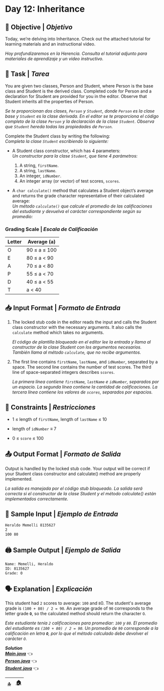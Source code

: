 # **Day 12: Inheritance**

## 🏁 **Objective | *Objetivo***

Today, we’re delving into Inheritance. Check out the attached tutorial for learning materials and an instructional video.

*Hoy profundizaremos en la Herencia. Consulta el tutorial adjunto para materiales de aprendizaje y un video instructivo.*

## 📃 **Task | *Tarea***

You are given two classes, Person and Student, where Person is the base class and Student is the derived class. Completed code for Person and a declaration for Student are provided for you in the editor. Observe that Student inherits all the properties of Person.

*Se te proporcionan dos clases, `Person` y `Student`, donde `Person` es la clase base y `Student` es la clase derivada. En el editor se te proporciona el código completo de la clase `Person` y la declaración de la clase `Student`. Observa que `Student` hereda todas las propiedades de `Person`.*

Complete the Student class by writing the following:  
*Completa la clase `Student` escribiendo lo siguiente:*

* A Student class constructor, which has 4 parameters:  
*Un constructor para la clase `Student`, que tiene 4 parámetros:*

  1. A string, `firstName`.
  2. A string, `lastName`.
  3. An integer, `idNumber`.
  4. An integer array (or vector) of test scores, `scores`.

* A `char calculate()` method that calculates a Student object’s average and returns the grade character representative of their calculated average:  
*Un método `calculate()` que calcule el promedio de las calificaciones del estudiante y devuelva el carácter correspondiente según su promedio:*

### **Grading Scale | *Escala de Calificación***

| Letter | Average (a)  |
| ------ | ------------ |
| O      | 90 ≤ a ≤ 100 |
| E      | 80 ≤ a < 90  |
| A      | 70 ≤ a < 80  |
| P      | 55 ≤ a < 70  |
| D      | 40 ≤ a < 55  |
| T      | a < 40       |

## 📥 **Input Format | *Formato de Entrada***

1. The locked stub code in the editor reads the input and calls the Student class constructor with the necessary arguments. It also calls the `calculate` method which takes no arguments.

    *El código de plantilla bloqueado en el editor lee la entrada y llama al constructor de la clase Student con los argumentos necesarios. También llama al método `calculate`, que no recibe argumentos.*

1. The first line contains `firstName`, `lastName`, and `idNumber`, separated by a space. The second line contains the number of test scores. The third line of space-separated integers describes `scores`.

    *La primera línea contiene `firstName`, `lastName` e `idNumber`, separados por un espacio. La segunda línea contiene la cantidad de calificaciones. La tercera línea contiene los valores de `scores`, separados por espacios.*

## 📏 **Constraints | *Restricciones***

* 1 ≤ length of `firstName`, length of `lastName` ≤ 10

* length of `idNumber` ≡ 7

* 0 ≤ `score` ≤ 100

## 📤 **Output Format | *Formato de Salida***
Output is handled by the locked stub code. Your output will be correct if your Student class constructor and calculate() method are properly implemented.

*La salida es manejada por el código stub bloqueado. La salida será correcta si el constructor de la clase Student y el método calculate() están implementados correctamente.*

## 🔡 **Sample Input | *Ejemplo de Entrada*** 

```bash
Heraldo Memelli 8135627
2
100 80
```

## 🖨️ **Sample Output | *Ejemplo de Salida***

```bash
Name: Memelli, Heraldo
ID: 8135627
Grade: 0
```

## 🗣️ **Explanation | *Explicación***

This student had `2` scores to average: `100` and `8`0. The student's average grade is `(100 + 80) / 2 = 90`. An average grade of `90` corresponds to the letter grade **`O`**, so the calculated method should return the character `O`.

*Este estudiante tenía `2` calificaciones para promediar: `100` y `80`. El promedio del estudiante es `(100 + 80) / 2 = 90`. Un promedio de `90` corresponde a la calificación en letra **`O`**, por lo que el método calculado debe devolver el carácter `O`.*

***Solution***  
[***Main.java***](./src/Main.java) 👈  
[***Person.java***](./src/Person.java) 👈  
[***Student.java***](./src/Student.java) 👈  

| [🔝](#day-12-inheritance) | [🏠](../README.md) |
| --- | --- |